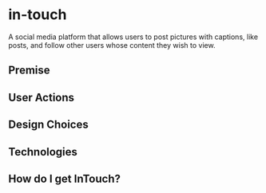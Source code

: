 # in-touch
A social media platform that allows users to post pictures with captions, like posts, and follow other users whose content they wish to view.

## Premise

## User Actions

## Design Choices

## Technologies

## How do I get InTouch?
